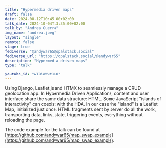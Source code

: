 ```yaml
---
title: "Hypermedia driven maps"
draft: false
date: 2024-08-12T10:45:00+02:00
talk_date: 2024-10-04T13:35:00+02:00
talk_by: "Andrea Guerra"
img_name: "andrea.jpeg"
layout: "single"
remote: false
stage: true
fediverse: "@andywar65@opalstack.social"
fediverse_url: "https://opalstack.social/@andywar65"
description: "Hypermedia driven maps"
type: "talk"

youtube_id: "wT8iaWxt1L8"
---
```


Using Django, Leaflet.js and HTMX to seamlessly manage a CRUD geolocation app. In Hypermedia Driven Applications, content and user interface share the same data structure: HTML. Some JavaScript "islands of interactivity" can coexist with the HDA. In our case the "island" is a Leaflet Map, initialized just once. HTML fragments sent by server do all the work, transporting data, links, state, triggering events, everything without reloading the page.

The code example for the talk can be found at [https://github.com/andywar65/map_swap_example](https://github.com/andywar65/map_swap_example).
